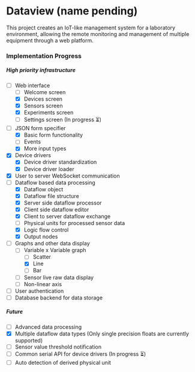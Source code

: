 # Dataview (name pending)
This project creates an IoT-like management system for a laboratory environment, allowing the remote monitoring and
management of multiple equipment through a web platform.

### Implementation Progress

##### High priority infrastructure
- [ ] Web interface
    - [ ] Welcome screen
    - [x] Devices screen
    - [x] Sensors screen
    - [x] Experiments screen
    - [ ] Settings screen (In progress :hourglass_flowing_sand:)
- [ ] JSON form specifier
    - [x] Basic form functionality
    - [ ] Events
    - [x] More input types
- [x] Device drivers
    - [x] Device driver standardization
    - [x] Device driver loader
- [x] User to server WebSocket communication
- [ ] Dataflow based data processing
    - [x] Dataflow object
    - [x] Dataflow file structure
    - [x] Server side dataflow processor
    - [x] Client side dataflow editor
    - [x] Client to server dataflow exchange
    - [ ] Physical units for processed sensor data
    - [x] Logic flow control
    - [x] Output nodes
- [ ] Graphs and other data display
    - [ ] Variable x Variable graph
        - [ ] Scatter
        - [x] Line
        - [ ] Bar
    - [ ] Sensor live raw data display
    - [ ] Non-linear axis
- [ ] User authentication
- [ ] Database backend for data storage

##### Future
- [ ] Advanced data processing
- [x] Multiple dataflow data types (Only single precision floats are currently supported)
- [ ] Sensor value threshold notification
- [ ] Common serial API for device drivers (In progress :hourglass_flowing_sand:)
- [ ] Auto detection of derived physical unit